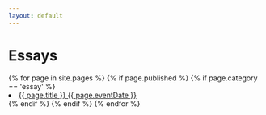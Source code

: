 ```yaml
---
layout: default
---
```


<div class="w3-container">
    <h1><b>Essays</b></h1>
    {% for page in site.pages %}
      {% if page.published %}
        {% if page.category == 'essay' %}
        <li>
            <a href="{{ page.url }}">{{ page.title }} {{ page.eventDate }}</a>
        </li>
        {% endif %}
      {% endif %}
    {% endfor %}
</div>
